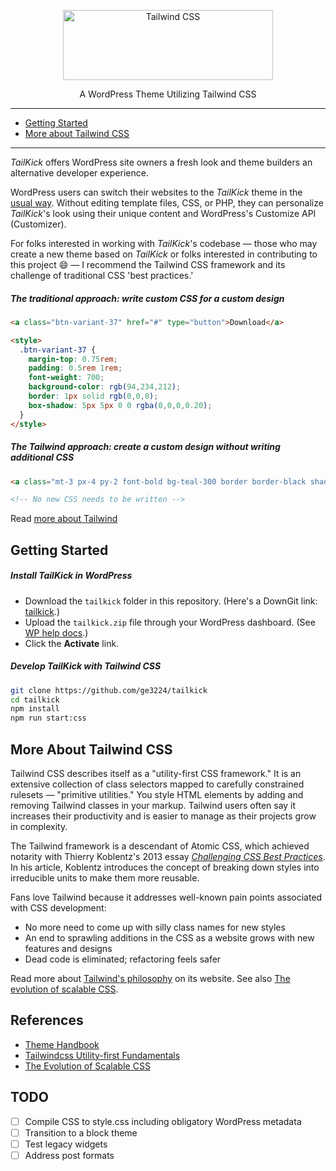 <p align="center">
  <a href="https://tailwindcss.com" target="_blank">
    <picture>
      <source media="(prefers-color-scheme: dark)" srcset="https://user-images.githubusercontent.com/75739874/210090629-6116d0c8-b268-4121-a142-fe59239bf7d5.svg">
      <source media="(prefers-color-scheme: light)" srcset="https://user-images.githubusercontent.com/75739874/210090704-4c1f4254-48a3-4d0d-bcb8-936ca35d1082.svg">
      <img alt="Tailwind CSS" src="https://user-images.githubusercontent.com/75739874/210015003-1e8611fb-fbbf-4a23-882d-bec14825ee09.svg" width="336" height="112" style="max-width: 100%;">
    </picture>
  </a>
</p>

<p align="center">A WordPress Theme Utilizing Tailwind CSS</p>

------

- [Getting Started](#getting-started)
- [More about Tailwind CSS](#more-about-tailwind)

------

*TailKick* offers WordPress site owners a fresh look and theme builders an alternative developer experience.

WordPress users can switch their websites to the *TailKick* theme in the [usual way](#gs-site-owners). Without editing template files, CSS, or PHP, they can personalize *TailKick*'s look using their unique content and WordPress's Customize API (Customizer).

For folks interested in working with *TailKick*'s codebase — those who may create a new theme based on *TailKick* or folks interested in contributing to this project :smile: — I recommend the Tailwind CSS framework and its challenge of traditional CSS 'best practices.'

##### The traditional approach: write custom CSS for a custom design

```html
<a class="btn-variant-37" href="#" type="button">Download</a>

<style>
  .btn-variant-37 {
    margin-top: 0.75rem;
    padding: 0.5rem 1rem;
    font-weight: 700;
    background-color: rgb(94,234,212);
    border: 1px solid rgb(0,0,0);
    box-shadow: 5px 5px 0 0 rgba(0,0,0,0.20);
  }
</style>
```

##### The Tailwind approach: create a custom design without writing additional CSS

```html
<a class="mt-3 px-4 py-2 font-bold bg-teal-300 border border-black shadow-[5px_5px_0_0_rgba(0,0,0,0.20)]" href="#" type="button">Download</a>

<!-- No new CSS needs to be written -->
```

Read [more about Tailwind](#more-about-tailwind)

## <a name="getting-started"></a> Getting Started 

##### <a name="gs-site-owners"></a>Install TailKick in WordPress

- Download the `tailkick` folder in this repository. (Here's a DownGit link: [tailkick](https://downgit.github.io/#/home?url=https://github.com/ge3224/tailkick/tree/main/tailkick).) 
- Upload the `tailkick.zip` file through your WordPress dashboard. (See [WP help docs](https://wordpress.org/support/article/appearance-themes-screen/#using-the-upload-method).)
- Click the **Activate** link.

##### <a name="gs-theme-developers"></a>Develop TailKick with Tailwind CSS

```bash
git clone https://github.com/ge3224/tailkick
cd tailkick
npm install
npm run start:css
```

## <a name="more-about-tailwind"></a>More About Tailwind CSS

Tailwind CSS describes itself as a "utility-first CSS framework." It is an extensive collection of class selectors mapped to carefully constrained rulesets — "primitive utilities." You style HTML elements by adding and removing Tailwind classes in your markup. Tailwind users often say it increases their productivity and is easier to manage as their projects grow in complexity.

The Tailwind framework is a descendant of Atomic CSS, which achieved notarity with Thierry Koblentz's 2013 essay [*Challenging CSS Best Practices*](https://www.smashingmagazine.com/2013/10/challenging-css-best-practices-atomic-approach/). In his article, Koblentz introduces the concept of breaking down styles into irreducible units to make them more reusable.

Fans love Tailwind because it addresses well-known pain points associated with CSS development:

- No more need to come up with silly class names for new styles
- An end to sprawling additions in the CSS as a website grows with new features and designs
- Dead code is eliminated; refactoring feels safer

Read more about [Tailwind's philosophy](https://tailwindcss.com/docs/utility-first) on its website. See also [The evolution of scalable CSS](https://frontendmastery.com/posts/the-evolution-of-scalable-css/).

## <a name="references"></a>References

- [Theme Handbook](https://developer.wordpress.org/themes/)
- [Tailwindcss Utility-first Fundamentals](https://tailwindcss.com/docs/utility-first)
- [The Evolution of Scalable CSS](https://frontendmastery.com/posts/the-evolution-of-scalable-css/)

## TODO

- [ ] Compile CSS to style.css including obligatory WordPress metadata
- [ ] Transition to a block theme
- [ ] Test legacy widgets
- [ ] Address post formats
